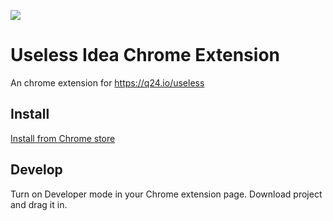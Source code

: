 ![](https://tva1.sinaimg.cn/large/007S8ZIlgy1gjfp2v0xwyj31ds0u0jw2.jpg)

# Useless Idea Chrome Extension

An chrome extension for https://q24.io/useless

## Install

[Install from Chrome store](https://chrome.google.com/webstore/detail/useless-ideas/lieiofhdejclfpflofeooilpeaphlcgd)

## Develop 

Turn on Developer mode in your Chrome extension page. Download project and drag it in.

